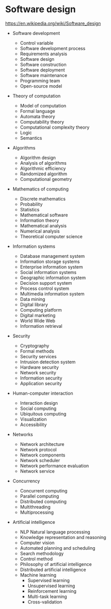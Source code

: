 # Software design

https://en.wikipedia.org/wiki/Software_design

* Software development
  - Control variable
  - Software development process
  - Requirements analysis
  - Software design
  - Software construction
  - Software deployment
  - Software maintenance
  - Programming team
  - Open-source model

* Theory of computation
  - Model of computation
  - Formal language
  - Automata theory
  - Computability theory
  - Computational complexity theory
  - Logic
  - Semantics

* Algorithms
  - Algorithm design
  - Analysis of algorithms
  - Algorithmic efficiency
  - Randomized algorithm
  - Computational geometry

* Mathematics of computing
  - Discrete mathematics
  - Probability
  - Statistics
  - Mathematical software
  - Information theory
  - Mathematical analysis
  - Numerical analysis
  - Theoretical computer science

* Information systems
  - Database management system
  - Information storage systems
  - Enterprise information system
  - Social information systems
  - Geographic information system
  - Decision support system
  - Process control system
  - Multimedia information system
  - Data mining
  - Digital library
  - Computing platform
  - Digital marketing
  - World Wide Web
  - Information retrieval
* Security
  - Cryptography
  - Formal methods
  - Security services
  - Intrusion detection system
  - Hardware security
  - Network security
  - Information security
  - Application security
* Human-computer interaction
  - Interaction design
  - Social computing
  - Ubiquitous computing
  - Visualization
  - Accessibility
* Networks
  - Network architecture
  - Network protocol
  - Network components
  - Network scheduler
  - Network performance evaluation
  - Network service
* Concurrency
  - Concurrent computing
  - Parallel computing
  - Distributed computing
  - Multithreading
  - Multiprocessing
* Artificial intelligence
  - NLP Natural language processing
  - Knowledge representation and reasoning
  - Computer vision
  - Automated planning and scheduling
  - Search methodology
  - Control method
  - Philosophy of artificial intelligence
  - Distributed artificial intelligence
  * Machine learning
    - Supervised learning
    - Unsupervised learning
    - Reinforcement learning
    - Multi-task learning
    - Cross-validation
